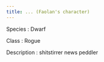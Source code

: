 ```yaml
---
title: ... (Faolan's character)
---
```


Species
:   Dwarf

Class
:   Rogue

Description
:   shitstirrer news peddler

